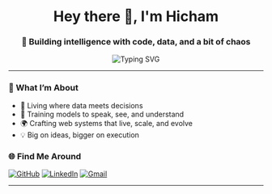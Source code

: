 <h1 align="center">Hey there 👋, I'm Hicham</h1>
<h3 align="center">🚀 Building intelligence with code, data, and a bit of chaos</h3>

<p align="center">
  <img src="https://readme-typing-svg.herokuapp.com?font=Fira+Code&size=22&pause=700&center=true&vCenter=true&width=500&lines=AI+Engineer;NLP+Wizard;Big+Data+Juggler" alt="Typing SVG" />
</p>



---

### 🧠 What I’m About

- 🧬 Living where data meets decisions
- 💬 Training models to speak, see, and understand
- 🌍 Crafting web systems that live, scale, and evolve
- 💡 Big on ideas, bigger on execution

### 🌐 Find Me Around

[![GitHub](https://img.shields.io/badge/GitHub-100000?style=for-the-badge&logo=github&logoColor=white)](https://github.com/MIMOUNI-HICHAM)
[![LinkedIn](https://img.shields.io/badge/LinkedIn-0A66C2?style=for-the-badge&logo=linkedin&logoColor=white)](https://www.linkedin.com/in/hicham-mimouni-118b01200)
[![Gmail](https://img.shields.io/badge/Gmail-D14836?style=for-the-badge&logo=gmail&logoColor=white)](mailto:mimouni.hicham.2002@gmail.com)


---
<!--
<p align="center">
  <img src="https://komarev.com/ghpvc/?username=MIMOUNI-HICHAM&style=for-the-badge&color=blue" />
</p>
-->

